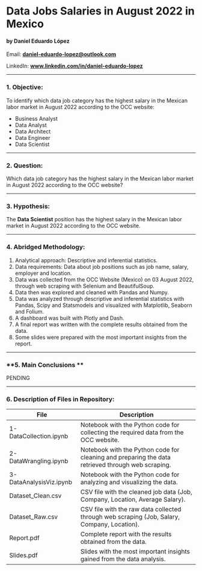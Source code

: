 # Data Jobs Salaries in August 2022 in Mexico
#### by Daniel Eduardo López

Email: **daniel-eduardo-lopez@outlook.com**

LinkedIn: **www.linkedin.com/in/daniel-eduardo-lopez**
____
### **1. Objective:**
To identify which data job category has the highest salary in the Mexican labor market in August 2022 according to the OCC website:
- Business Analyst
- Data Analyst
- Data Architect
- Data Engineer
- Data Scientist
____
### **2. Question:**
Which data job category has the highest salary in the Mexican labor market in August 2022 according to the OCC website?
____
### **3. Hypothesis:**
The **Data Scientist** position has the highest salary in the Mexican labor market in August 2022 according to the OCC website.
____
### **4. Abridged Methodology:**
1) Analytical approach: Descriptive and inferential statistics.
2) Data requirements: Data about job positions such as job name, salary, employer and location.
3) Data was collected from the OCC Website (Mexico) on 03 August 2022, through web scraping with Selenium and BeautifulSoup.
4) Data then was explored and cleaned with Pandas and Numpy. 
5) Data was analyzed through descriptive and inferential statistics with Pandas, Scipy and Statsmodels and visualized with Matplotlib, Seaborn and Folium. 
6) A dashboard was built with Plotly and Dash.
7) A final report was written with the complete results obtained from the data.
8) Some slides were prepared with the most important insights from the report.
___
### **5. Main Conclusions **
PENDING

___
### **6. Description of Files in Repository:**
File | Description 
--- | --- 
1-DataCollection.ipynb | Notebook with the Python code for collecting the required data from the OCC website.
2-DataWrangling.ipynb | Notebook with the Python code for cleaning and preparing the data retrieved through web scraping.
3-DataAnalysisViz.ipynb | Notebook with the Python code for analyzing and visualizing the data.
Dataset_Clean.csv | CSV file with the cleaned job data  (Job, Company, Location, Average Salary).
Dataset_Raw.csv | CSV file with the raw data collected through web scraping (Job, Salary, Company, Location).
Report.pdf | Complete report with the results obtained from the data.
Slides.pdf | Slides with the most important insights gained from the data analysis.
